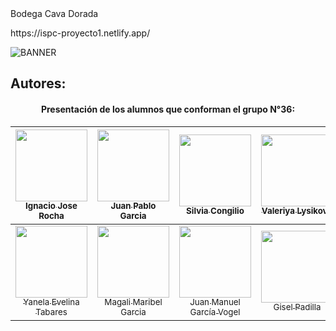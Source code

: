 </h4> Bodega Cava Dorada </h4> 
<p>https://ispc-proyecto1.netlify.app/</p>

![BANNER](https://user-images.githubusercontent.com/60717025/192156671-7f4aa0d8-b911-4389-98b7-fba13102fda7.png)










## Autores:
<h4 align="center"> Presentación de los alumnos que conforman el grupo N°36: </h4>

<div align="center" />

| [<img src="https://avatars.githubusercontent.com/u/54253691?v=4" width=115><br><sub>Ignacio Jose Rocha</sub>](https://github.com/ignacio19975) | [<img src="https://avatars.githubusercontent.com/u/102998556?v=4" width=115><br><sub>Juan Pablo Garcia</sub>](https://github.com/jotapegdev) | [<img src="https://avatars.githubusercontent.com/u/105822942?v=4" width=115><br><sub>Silvia Congilio</sub>](https://github.com/silviconi) | [<img src="https://avatars.githubusercontent.com/u/106398144?v=4" width=115><br><sub>Valeriya Lysikova</sub>](https://github.com/vlysi) | [<img src="https://avatars.githubusercontent.com/u/106722397?v=4" width=115><br><sub>Emanuel Cano</sub>](https://github.com/emanuelcano18) 
|:---: | :---: | :---: | :---: | :---: |
| [<img src="https://avatars.githubusercontent.com/u/106396821?v=4" width=115><br><sub>Yanela Evelina Tabares</sub>](https://github.com/yanetabares27) | [<img src="https://avatars.githubusercontent.com/u/60717025?v=4" width=115><br><sub>Magali Maribel Garcia</sub>](https://github.com/magaligarcia) | [<img src="https://avatars.githubusercontent.com/u/73263498?v=4" width=115><br><sub>Juan Manuel García Vogel</sub>](https://github.com/juanmgarcia21) | [<img src="https://avatars.githubusercontent.com/u/104921437?v=4" width=115><br><sub>Gisel Padilla</sub>](https://github.com/Gisel29) | [<img src="https://avatars.githubusercontent.com/u/106885910?v=4" width=115><br><sub>Luciano Martinez Cosmes</sub>](https://github.com/lucianocosmes)
 
